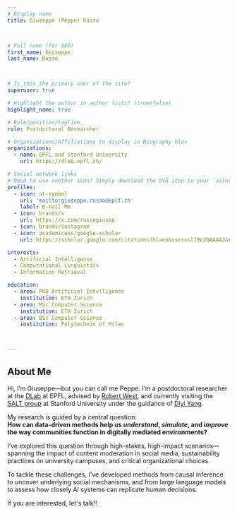```yaml
---
# Display name
title: Giuseppe (Peppe) Russo



# Full name (for SEO)
first_name: Giuseppe 
last_name: Russo



# Is this the primary user of the site?
superuser: true

# Highlight the author in author lists? (true/false)
highlight_name: true

# Role/position/tagline
role: Postdoctoral Researcher

# Organizations/Affiliations to display in Biography blox
organizations:
  - name: EPFL and Stanford University
    url: https://dlab.epfl.ch/

# Social network links
# Need to use another icon? Simply download the SVG icon to your `assets/media/icons/` folder.
profiles:
  - icon: at-symbol
    url: 'mailto:giuseppe.russo@eplf.ch'
    label: E-mail Me
  - icon: brands/x
    url: https://x.com/russogiusep
  - icon: brands/instagram
  - icon: academicons/google-scholar
    url: https://scholar.google.com/citations?hl=en&user=sl79n2QAAAAJ&view_op=list_works&gmla=AH8HC4x3qIsxb0gGGD9OvDU9MF5hM5rSOtUJwWGDbwUB1WSp_0LE60Y7OUnjick8QO2JUk1sXXPQmsB8R1cUoFLy

interests:
  - Artificial Intelligence
  - Computational Linguistics
  - Information Retrieval

education:
  - area: PhD Artificial Intelligence
    institution: ETH Zurich
  - area: MSc Computer Science
    institution: ETH Zurich
  - area: BSc Computer Science
    institution: Polytechnic of Milan



---
```


## About Me

Hi, I’m Giuseppe—but you can call me Peppe. I’m a postdoctoral researcher at the [DLab](https://dlab.epfl.ch/) at EPFL, advised by [Robert West](https://dlab.epfl.ch/people/west/), and currently visiting the [SALT group](https://saltlab.stanford.edu/) at Stanford University under the guidance of [Diyi Yang](https://cs.stanford.edu/~diyiy/).

My research is guided by a central question:  
**How can data-driven methods help us *understand*, *simulate*, and *improve* the way communities function in digitally mediated environments?**

I’ve explored this question through high-stakes, high-impact scenarios—spanning the impact of content moderation in social media, sustainability practices on university campuses, and critical organizational choices.

To tackle these challenges, I’ve developed methods from causal inference to uncover underlying social mechanisms, and from large language models to assess how closely AI systems can replicate human decisions. 

If you are interested, let's talk!!
